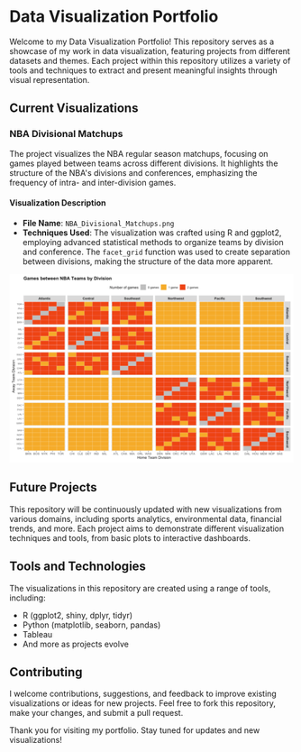 # Data Visualization Portfolio

Welcome to my Data Visualization Portfolio! This repository serves as a showcase of my work in data visualization, featuring projects from different datasets and themes. Each project within this repository utilizes a variety of tools and techniques to extract and present meaningful insights through visual representation.

## Current Visualizations

### NBA Divisional Matchups

The project visualizes the NBA regular season matchups, focusing on games played between teams across different divisions. It highlights the structure of the NBA's divisions and conferences, emphasizing the frequency of intra- and inter-division games.

#### Visualization Description

- **File Name**: `NBA_Divisional_Matchups.png`
- **Techniques Used**: The visualization was crafted using R and ggplot2, employing advanced statistical methods to organize teams by division and conference. The `facet_grid` function was used to create separation between divisions, making the structure of the data more apparent.

![NBA Divisional Matchups](/NBA_Divisional_Matchups.png)

## Future Projects

This repository will be continuously updated with new visualizations from various domains, including sports analytics, environmental data, financial trends, and more. Each project aims to demonstrate different visualization techniques and tools, from basic plots to interactive dashboards.

## Tools and Technologies

The visualizations in this repository are created using a range of tools, including:
- R (ggplot2, shiny, dplyr, tidyr)
- Python (matplotlib, seaborn, pandas)
- Tableau
- And more as projects evolve

## Contributing

I welcome contributions, suggestions, and feedback to improve existing visualizations or ideas for new projects. Feel free to fork this repository, make your changes, and submit a pull request.

Thank you for visiting my portfolio. Stay tuned for updates and new visualizations!
